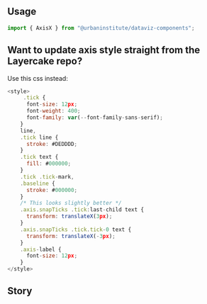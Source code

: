 ## Usage

```js
import { AxisX } from "@urbaninstitute/dataviz-components";
```

## Want to update axis style straight from the Layercake repo?

Use this css instead:

```js
<style>
     .tick {
      font-size: 12px;
      font-weight: 400;
      font-family: var(--font-family-sans-serif);
    }
    line,
    .tick line {
      stroke: #DEDDDD;
    }
    .tick text {
      fill: #000000;
    }
    .tick .tick-mark,
    .baseline {
      stroke: #000000;
    }
    /* This looks slightly better */
    .axis.snapTicks .tick:last-child text {
      transform: translateX(3px);
    }
    .axis.snapTicks .tick.tick-0 text {
      transform: translateX(-3px);
    }
    .axis-label {
      font-size: 12px;
    }
</style>
```

## Story
